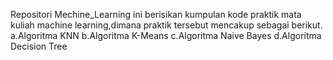 Repositori Mechine_Learning ini berisikan kumpulan kode praktik mata kuliah machine learning,dimana praktik tersebut mencakup sebagai berikut.
a.Algoritma KNN
b.Algoritma K-Means
c.Algoritma Naive Bayes
d.Algoritma Decision Tree
